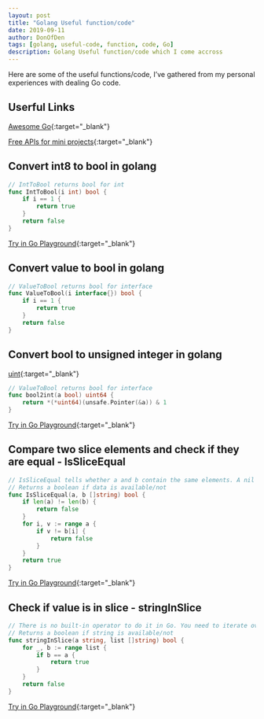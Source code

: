 ```yaml
---
layout: post
title: "Golang Useful function/code"
date: 2019-09-11
author: DonOfDen
tags: [golang, useful-code, function, code, Go]
description: Golang Useful function/code which I come accross
---
```


Here are some of the useful functions/code, I’ve gathered from my personal experiences with dealing Go code.

## Userful Links

[Awesome Go](https://awesome-go.com/#networking){:target="_blank"}

[Free APIs for mini projects](https://github.com/public-apis/public-apis){:target="_blank"}

## Convert int8 to bool in golang

```go
// IntToBool returns bool for int
func IntToBool(i int) bool {
    if i == 1 {
        return true
    }
    return false
}
```

[Try in Go Playground](https://play.golang.org/p/NnQtF7487BW){:target="_blank"}

## Convert value to bool in golang

```go
// ValueToBool returns bool for interface
func ValueToBool(i interface{}) bool {
    if i == 1 {
        return true
    }
    return false
}
```

## Convert bool to unsigned integer in golang

[uint](https://golang.org/pkg/builtin/#uint){:target="_blank"}

```go
// ValueToBool returns bool for interface
func bool2int(a bool) uint64 {
    return *(*uint64)(unsafe.Pointer(&a)) & 1
}
```

[Try in Go Playground](https://play.golang.org/p/6vLWSnIDItA){:target="_blank"}


## Compare two slice elements and check if they are equal - IsSliceEqual 
```Go
// IsSliceEqual tells whether a and b contain the same elements. A nil argument is equivalent to an empty slice.
// Returns a boolean if data is available/not
func IsSliceEqual(a, b []string) bool {
	if len(a) != len(b) {
		return false
	}
	for i, v := range a {
		if v != b[i] {
			return false
		}
	}
	return true
}
```
[Try in Go Playground](https://play.golang.org/p/1W0_dnGIhL1){:target="_blank"}

## Check if value is in slice - stringInSlice
```Go
// There is no built-in operator to do it in Go. You need to iterate over the array. 
// Returns a boolean if string is available/not
func stringInSlice(a string, list []string) bool {
    for _, b := range list {
        if b == a {
            return true
        }
    }
    return false
}
```
[Try in Go Playground](https://play.golang.org/p/HWdrhmO8YKY){:target="_blank"}
